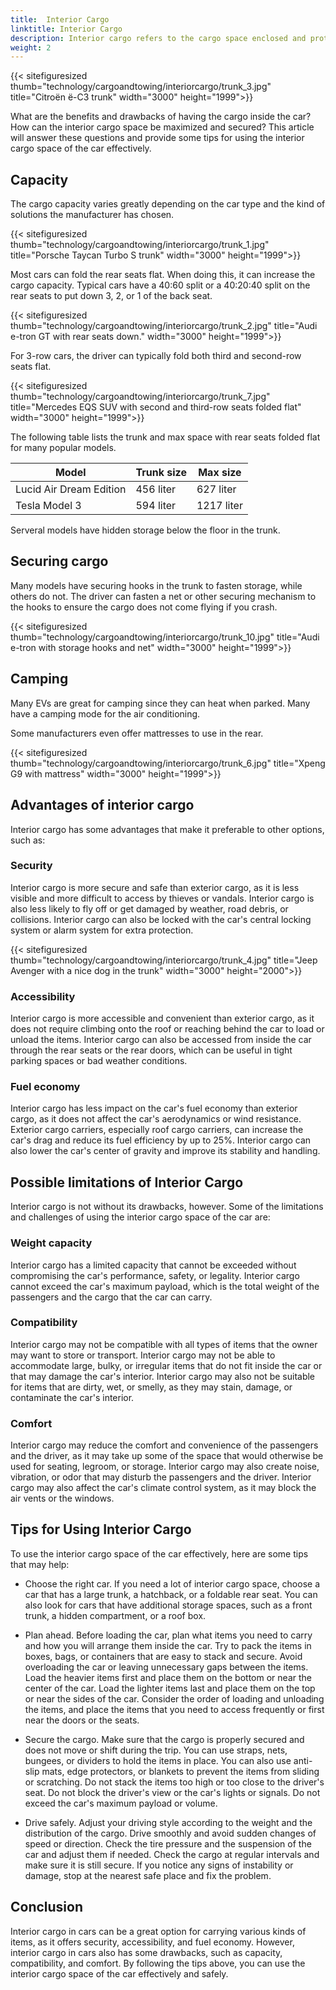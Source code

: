 ```yaml
---
title:  Interior Cargo
linktitle: Interior Cargo
description: Interior cargo refers to the cargo space enclosed and protected by the car's body and windows. Internal cargo can vary depending on the model and the car's configuration.
weight: 2
---
```

<!-- markdownlint-disable MD033 -->

{{< sitefiguresized thumb="technology/cargoandtowing/interiorcargo/trunk_3.jpg" title="Citroën ë-C3 trunk" width="3000" height="1999">}}

What are the benefits and drawbacks of having the cargo inside the car? How can the interior cargo space be maximized and secured? This article will answer these questions and provide some tips for using the interior cargo space of the car effectively.

## Capacity

The cargo capacity varies greatly depending on the car type and the kind of solutions the manufacturer has chosen.

{{< sitefiguresized thumb="technology/cargoandtowing/interiorcargo/trunk_1.jpg" title="Porsche Taycan Turbo S trunk" width="3000" height="1999">}}

Most cars can fold the rear seats flat. When doing this, it can increase the cargo capacity. Typical cars have a 40:60 split or a 40:20:40 split on the rear seats to put down 3, 2, or 1 of the back seat.

{{< sitefiguresized thumb="technology/cargoandtowing/interiorcargo/trunk_2.jpg" title="Audi e-tron GT with rear seats down." width="3000" height="1999">}}

For 3-row cars, the driver can typically fold both third and second-row seats flat.

{{< sitefiguresized thumb="technology/cargoandtowing/interiorcargo/trunk_7.jpg" title="Mercedes EQS SUV with second and third-row seats folded flat" width="3000" height="1999">}}

The following table lists the trunk and max space with rear seats folded flat for many popular models.

<table class="table table-striped">
<thead>
    <tr>
        <th>Model</th>
        <th>Trunk size</th>
        <th>Max size</th>
    </tr>
</thead>
<tbody>
<tr>
    <td>Lucid Air Dream Edition</td>
    <td>456 liter</td>
    <td>627 liter</td>
</tr>
<tr>
    <td>Tesla Model 3</td>
    <td>594 liter</td>
    <td>1217 liter</td>
</tr>
</tbody>
</table>

Serveral models have hidden storage below the floor in the trunk.

## Securing cargo

Many models have securing hooks in the trunk to fasten storage, while others do not.
The driver can fasten a net or other securing mechanism to the hooks to ensure the cargo does not come flying if you crash.

{{< sitefiguresized thumb="technology/cargoandtowing/interiorcargo/trunk_10.jpg" title="Audi e-tron with storage hooks and net" width="3000" height="1999">}}

## Camping

Many EVs are great for camping since they can heat when parked. Many have a camping mode for the air conditioning.

Some manufacturers even offer mattresses to use in the rear.

{{< sitefiguresized thumb="technology/cargoandtowing/interiorcargo/trunk_6.jpg" title="Xpeng G9 with mattress" width="3000" height="1999">}}

## Advantages of interior cargo

Interior cargo has some advantages that make it preferable to other options, such as:

### Security

Interior cargo is more secure and safe than exterior cargo, as it is less visible and more difficult to access by thieves or vandals. Interior cargo is also less likely to fly off or get damaged by weather, road debris, or collisions. Interior cargo can also be locked with the car's central locking system or alarm system for extra protection.

{{< sitefiguresized thumb="technology/cargoandtowing/interiorcargo/trunk_4.jpg" title="Jeep Avenger with a nice dog in the trunk" width="3000" height="2000">}}

### Accessibility

Interior cargo is more accessible and convenient than exterior cargo, as it does not require climbing onto the roof or reaching behind the car to load or unload the items. Interior cargo can also be accessed from inside the car through the rear seats or the rear doors, which can be useful in tight parking spaces or bad weather conditions.

### Fuel economy

Interior cargo has less impact on the car's fuel economy than exterior cargo, as it does not affect the car's aerodynamics or wind resistance. Exterior cargo carriers, especially roof cargo carriers, can increase the car's drag and reduce its fuel efficiency by up to 25%. Interior cargo can also lower the car's center of gravity and improve its stability and handling.

## Possible limitations of Interior Cargo

Interior cargo is not without its drawbacks, however. Some of the limitations and challenges of using the interior cargo space of the car are:

### Weight capacity

Interior cargo has a limited capacity that cannot be exceeded without compromising the car's performance, safety, or legality. Interior cargo cannot exceed the car's maximum payload, which is the total weight of the passengers and the cargo that the car can carry.


### Compatibility

Interior cargo may not be compatible with all types of items that the owner may want to store or transport. Interior cargo may not be able to accommodate large, bulky, or irregular items that do not fit inside the car or that may damage the car's interior. Interior cargo may also not be suitable for items that are dirty, wet, or smelly, as they may stain, damage, or contaminate the car's interior.

### Comfort

Interior cargo may reduce the comfort and convenience of the passengers and the driver, as it may take up some of the space that would otherwise be used for seating, legroom, or storage. Interior cargo may also create noise, vibration, or odor that may disturb the passengers and the driver. Interior cargo may also affect the car's climate control system, as it may block the air vents or the windows.

## Tips for Using Interior Cargo

To use the interior cargo space of the car effectively, here are some tips that may help:

- Choose the right car. If you need a lot of interior cargo space, choose a car that has a large trunk, a hatchback, or a foldable rear seat. You can also look for cars that have additional storage spaces, such as a front trunk, a hidden compartment, or a roof box.

- Plan ahead. Before loading the car, plan what items you need to carry and how you will arrange them inside the car. Try to pack the items in boxes, bags, or containers that are easy to stack and secure. Avoid overloading the car or leaving unnecessary gaps between the items. Load the heavier items first and place them on the bottom or near the center of the car. Load the lighter items last and place them on the top or near the sides of the car. Consider the order of loading and unloading the items, and place the items that you need to access frequently or first near the doors or the seats.

- Secure the cargo. Make sure that the cargo is properly secured and does not move or shift during the trip. You can use straps, nets, bungees, or dividers to hold the items in place. You can also use anti-slip mats, edge protectors, or blankets to prevent the items from sliding or scratching. Do not stack the items too high or too close to the driver's seat. Do not block the driver's view or the car's lights or signals. Do not exceed the car's maximum payload or volume.

- Drive safely. Adjust your driving style according to the weight and the distribution of the cargo. Drive smoothly and avoid sudden changes of speed or direction. Check the tire pressure and the suspension of the car and adjust them if needed. Check the cargo at regular intervals and make sure it is still secure. If you notice any signs of instability or damage, stop at the nearest safe place and fix the problem.

## Conclusion

Interior cargo in cars can be a great option for carrying various kinds of items, as it offers security, accessibility, and fuel economy. However, interior cargo in cars also has some drawbacks, such as capacity, compatibility, and comfort. By following the tips above, you can use the interior cargo space of the car effectively and safely.